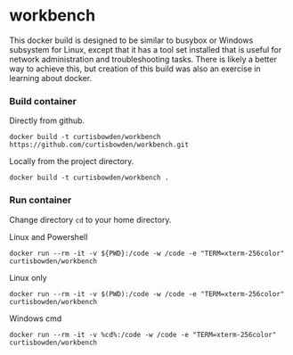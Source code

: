 # workbench

  This docker build is designed to be similar to busybox or Windows subsystem for Linux, except that it has a tool set installed that is useful for network administration and troubleshooting tasks.  There is likely a better way to achieve this, but creation of this build was also an exercise in learning about docker.
  
### Build container

Directly from github.

    docker build -t curtisbowden/workbench https://github.com/curtisbowden/workbench.git
    
Locally from the project directory.

    docker build -t curtisbowden/workbench .
    
### Run container

Change directory `cd` to your home directory.

Linux and Powershell
    
    docker run --rm -it -v ${PWD}:/code -w /code -e "TERM=xterm-256color" curtisbowden/workbench
    
Linux only

    docker run --rm -it -v $(PWD):/code -w /code -e "TERM=xterm-256color" curtisbowden/workbench
    
Windows cmd

    docker run --rm -it -v %cd%:/code -w /code -e "TERM=xterm-256color" curtisbowden/workbench
